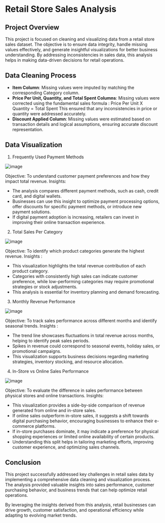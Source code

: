 # Retail Store Sales Analysis

## Project Overview

This project is focused on cleaning and visualizing data from a retail store sales dataset. The objective is to ensure data integrity, handle missing values effectively, and generate insightful visualizations for better business understanding. By addressing inconsistencies in sales data, this analysis helps in making data-driven decisions for retail operations.

## Data Cleaning Process

- **Item Column**: Missing values were imputed by matching the corresponding Category column.
- **Price Per Unit, Quantity, and Total Spent Columns**: Missing values were corrected using the fundamental sales formula :
  Price Per Unit X Quantity = Total Spent
  This ensured that any inconsistencies in price or quantity were addressed accurately.
- **Discount Applied Column**: Missing values were estimated based on transaction details and logical assumptions, ensuring accurate discount representation.

## Data Visualization

1. Frequently Used Payment Methods

![image](https://github.com/user-attachments/assets/58563397-ba5a-47fc-b97e-da1979e22fee)

Objective: To understand customer payment preferences and how they impact total revenue.
Insights:
  - The analysis compares different payment methods, such as cash, credit card, and digital wallets.
  - Businesses can use this insight to optimize payment processing options, offer discounts for specific payment methods, or introduce new payment solutions.
  - If digital payment adoption is increasing, retailers can invest in improving their online transaction experience.

   
2. Total Sales Per Category

![image](https://github.com/user-attachments/assets/c17f6e22-14d2-4988-9f01-e45796e795eb)

Objective: To identify which product categories generate the highest revenue.
Insights :
  - This visualization highlights the total revenue contribution of each product category.
  - Categories with consistently high sales can indicate customer preference, while low-performing categories may require promotional strategies or stock adjustments.
  - This analysis is essential for inventory planning and demand forecasting.
   
3. Monthly Revenue Performance

![image](https://github.com/user-attachments/assets/197c6898-4da4-480d-ad7d-5e425b2df24b)

Objective: To track sales performance across different months and identify seasonal trends.
Insights :
  - The trend line showcases fluctuations in total revenue across months, helping to identify peak sales periods.
  - Spikes in revenue could correspond to seasonal events, holiday sales, or promotional campaigns.
  - This visualization supports business decisions regarding marketing strategies, inventory stocking, and resource allocation.

4. In-Store vs Online Sales Performance

![image](https://github.com/user-attachments/assets/9369ea84-9282-4f7d-b876-91c944125b38)

Objective: To evaluate the difference in sales performance between physical stores and online transactions.
Insights:
  - This visualization provides a side-by-side comparison of revenue generated from online and in-store sales.
  - If online sales outperform in-store sales, it suggests a shift towards digital purchasing behavior, encouraging businesses to enhance their e-commerce platforms.
  - If in-store purchases dominate, it may indicate a preference for physical shopping experiences or limited online availability of certain products.
  - Understanding this split helps in tailoring marketing efforts, improving customer experience, and optimizing sales channels.

## Conclusion

This project successfully addressed key challenges in retail sales data by implementing a comprehensive data cleaning and visualization process. The analysis provided valuable insights into sales performance, customer purchasing behavior, and business trends that can help optimize retail operations.

By leveraging the insights derived from this analysis, retail businesses can drive growth, customer satisfaction, and operational efficiency while adapting to evolving market trends.


